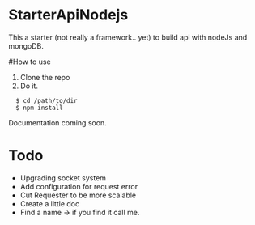 # StarterApiNodejs
This a starter (not really a framework.. yet) to build api with nodeJs and mongoDB.

#How to use
 1. Clone the repo
 2. Do it.
 ```
   $ cd /path/to/dir
   $ npm install
 ```
  
Documentation coming soon.

# Todo 
- Upgrading socket system
- Add configuration for request error
- Cut Requester to be more scalable
- Create a little doc
- Find a name -> if you find it call me.

